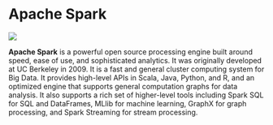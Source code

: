 # Apache Spark
![](https://github.com/iurigo/Cloud-AWS-Hadoop-Spark-Flask/blob/master/Spark/image.jpeg)

**Apache Spark** is a powerful open source processing engine built around speed, ease of use, and sophisticated analytics. It was originally developed at UC Berkeley in 2009.
It is a fast and general cluster computing system for Big Data. It provides high-level APIs in Scala, Java, Python, and R, and an optimized engine that supports general computation graphs for data analysis. It also supports a rich set of higher-level tools including Spark SQL for SQL and DataFrames, MLlib for machine learning, GraphX for graph processing, and Spark Streaming for stream processing.

